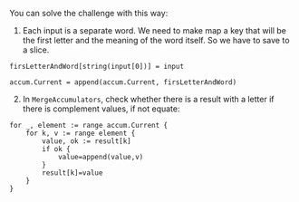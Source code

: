 You can solve the challenge with this way:
1. Each input is a separate word. We need to make map a key that will be the first letter and the meaning of the word itself. So we have to save to a slice.
```
firsLetterAndWord[string(input[0])] = input

accum.Current = append(accum.Current, firsLetterAndWord)
```

2. In `MergeAccumulators`, check whether there is a result with a letter if there is complement values, if not equate:
```
for _, element := range accum.Current {
    for k, v := range element {
        value, ok := result[k]
        if ok {
            value=append(value,v)
        }
        result[k]=value
    }
}
```